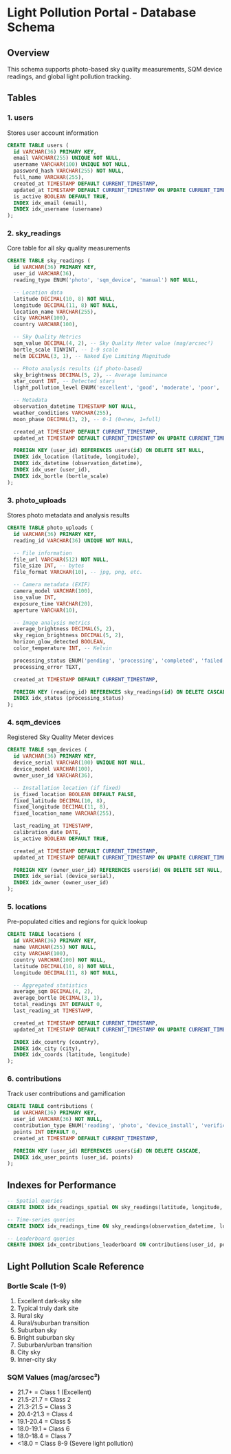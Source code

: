 # Light Pollution Portal - Database Schema

## Overview
This schema supports photo-based sky quality measurements, SQM device readings, and global light pollution tracking.

## Tables

### 1. users
Stores user account information
```sql
CREATE TABLE users (
  id VARCHAR(36) PRIMARY KEY,
  email VARCHAR(255) UNIQUE NOT NULL,
  username VARCHAR(100) UNIQUE NOT NULL,
  password_hash VARCHAR(255) NOT NULL,
  full_name VARCHAR(255),
  created_at TIMESTAMP DEFAULT CURRENT_TIMESTAMP,
  updated_at TIMESTAMP DEFAULT CURRENT_TIMESTAMP ON UPDATE CURRENT_TIMESTAMP,
  is_active BOOLEAN DEFAULT TRUE,
  INDEX idx_email (email),
  INDEX idx_username (username)
);
```

### 2. sky_readings
Core table for all sky quality measurements
```sql
CREATE TABLE sky_readings (
  id VARCHAR(36) PRIMARY KEY,
  user_id VARCHAR(36),
  reading_type ENUM('photo', 'sqm_device', 'manual') NOT NULL,

  -- Location data
  latitude DECIMAL(10, 8) NOT NULL,
  longitude DECIMAL(11, 8) NOT NULL,
  location_name VARCHAR(255),
  city VARCHAR(100),
  country VARCHAR(100),

  -- Sky Quality Metrics
  sqm_value DECIMAL(4, 2), -- Sky Quality Meter value (mag/arcsec²)
  bortle_scale TINYINT, -- 1-9 scale
  nelm DECIMAL(3, 1), -- Naked Eye Limiting Magnitude

  -- Photo analysis results (if photo-based)
  sky_brightness DECIMAL(5, 2), -- Average luminance
  star_count INT, -- Detected stars
  light_pollution_level ENUM('excellent', 'good', 'moderate', 'poor', 'very_poor') NOT NULL,

  -- Metadata
  observation_datetime TIMESTAMP NOT NULL,
  weather_conditions VARCHAR(255),
  moon_phase DECIMAL(3, 2), -- 0-1 (0=new, 1=full)

  created_at TIMESTAMP DEFAULT CURRENT_TIMESTAMP,
  updated_at TIMESTAMP DEFAULT CURRENT_TIMESTAMP ON UPDATE CURRENT_TIMESTAMP,

  FOREIGN KEY (user_id) REFERENCES users(id) ON DELETE SET NULL,
  INDEX idx_location (latitude, longitude),
  INDEX idx_datetime (observation_datetime),
  INDEX idx_user (user_id),
  INDEX idx_bortle (bortle_scale)
);
```

### 3. photo_uploads
Stores photo metadata and analysis results
```sql
CREATE TABLE photo_uploads (
  id VARCHAR(36) PRIMARY KEY,
  reading_id VARCHAR(36) UNIQUE NOT NULL,

  -- File information
  file_url VARCHAR(512) NOT NULL,
  file_size INT, -- bytes
  file_format VARCHAR(10), -- jpg, png, etc.

  -- Camera metadata (EXIF)
  camera_model VARCHAR(100),
  iso_value INT,
  exposure_time VARCHAR(20),
  aperture VARCHAR(10),

  -- Image analysis metrics
  average_brightness DECIMAL(5, 2),
  sky_region_brightness DECIMAL(5, 2),
  horizon_glow_detected BOOLEAN,
  color_temperature INT, -- Kelvin

  processing_status ENUM('pending', 'processing', 'completed', 'failed') DEFAULT 'pending',
  processing_error TEXT,

  created_at TIMESTAMP DEFAULT CURRENT_TIMESTAMP,

  FOREIGN KEY (reading_id) REFERENCES sky_readings(id) ON DELETE CASCADE,
  INDEX idx_status (processing_status)
);
```

### 4. sqm_devices
Registered Sky Quality Meter devices
```sql
CREATE TABLE sqm_devices (
  id VARCHAR(36) PRIMARY KEY,
  device_serial VARCHAR(100) UNIQUE NOT NULL,
  device_model VARCHAR(100),
  owner_user_id VARCHAR(36),

  -- Installation location (if fixed)
  is_fixed_location BOOLEAN DEFAULT FALSE,
  fixed_latitude DECIMAL(10, 8),
  fixed_longitude DECIMAL(11, 8),
  fixed_location_name VARCHAR(255),

  last_reading_at TIMESTAMP,
  calibration_date DATE,
  is_active BOOLEAN DEFAULT TRUE,

  created_at TIMESTAMP DEFAULT CURRENT_TIMESTAMP,
  updated_at TIMESTAMP DEFAULT CURRENT_TIMESTAMP ON UPDATE CURRENT_TIMESTAMP,

  FOREIGN KEY (owner_user_id) REFERENCES users(id) ON DELETE SET NULL,
  INDEX idx_serial (device_serial),
  INDEX idx_owner (owner_user_id)
);
```

### 5. locations
Pre-populated cities and regions for quick lookup
```sql
CREATE TABLE locations (
  id VARCHAR(36) PRIMARY KEY,
  name VARCHAR(255) NOT NULL,
  city VARCHAR(100),
  country VARCHAR(100) NOT NULL,
  latitude DECIMAL(10, 8) NOT NULL,
  longitude DECIMAL(11, 8) NOT NULL,

  -- Aggregated statistics
  average_sqm DECIMAL(4, 2),
  average_bortle DECIMAL(3, 1),
  total_readings INT DEFAULT 0,
  last_reading_at TIMESTAMP,

  created_at TIMESTAMP DEFAULT CURRENT_TIMESTAMP,
  updated_at TIMESTAMP DEFAULT CURRENT_TIMESTAMP ON UPDATE CURRENT_TIMESTAMP,

  INDEX idx_country (country),
  INDEX idx_city (city),
  INDEX idx_coords (latitude, longitude)
);
```

### 6. contributions
Track user contributions and gamification
```sql
CREATE TABLE contributions (
  id VARCHAR(36) PRIMARY KEY,
  user_id VARCHAR(36) NOT NULL,
  contribution_type ENUM('reading', 'photo', 'device_install', 'verification') NOT NULL,
  points INT DEFAULT 0,
  created_at TIMESTAMP DEFAULT CURRENT_TIMESTAMP,

  FOREIGN KEY (user_id) REFERENCES users(id) ON DELETE CASCADE,
  INDEX idx_user_points (user_id, points)
);
```

## Indexes for Performance

```sql
-- Spatial queries
CREATE INDEX idx_readings_spatial ON sky_readings(latitude, longitude, bortle_scale);

-- Time-series queries
CREATE INDEX idx_readings_time ON sky_readings(observation_datetime, location_name);

-- Leaderboard queries
CREATE INDEX idx_contributions_leaderboard ON contributions(user_id, points DESC);
```

## Light Pollution Scale Reference

### Bortle Scale (1-9)
1. Excellent dark-sky site
2. Typical truly dark site
3. Rural sky
4. Rural/suburban transition
5. Suburban sky
6. Bright suburban sky
7. Suburban/urban transition
8. City sky
9. Inner-city sky

### SQM Values (mag/arcsec²)
- 21.7+ = Class 1 (Excellent)
- 21.5-21.7 = Class 2
- 21.3-21.5 = Class 3
- 20.4-21.3 = Class 4
- 19.1-20.4 = Class 5
- 18.0-19.1 = Class 6
- 18.0-18.4 = Class 7
- <18.0 = Class 8-9 (Severe light pollution)

